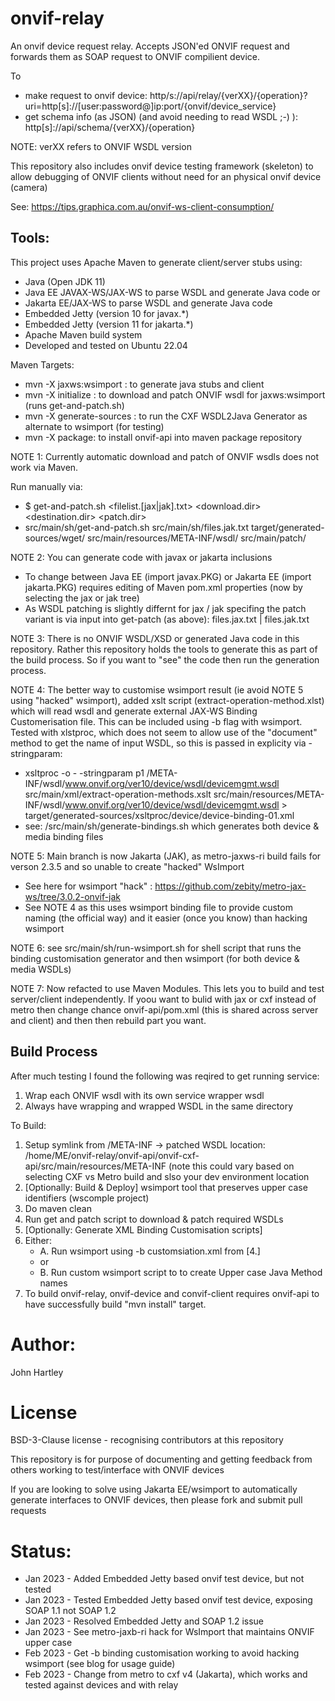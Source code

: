 # onvif-relay
An onvif device request relay.
Accepts JSON'ed ONVIF request and forwards them as SOAP request to ONVIF compilient device.

To
- make request to onvif device: http/s://api/relay/{verXX}/{operation}?uri=http[s]://[user:password@]ip:port/{onvif/device_service}
- get schema info (as JSON) (and avoid needing to read WSDL ;-) ): http[s]://api/schema/{verXX}/{operation}

NOTE: verXX refers to ONVIF WSDL version

This repository also includes onvif device testing framework (skeleton) to allow debugging of ONVIF clients without need for an physical onvif device (camera)


See: https://tips.graphica.com.au/onvif-ws-client-consumption/

## Tools:

This project uses Apache Maven to generate client/server stubs using:
- Java (Open JDK 11)
- Java EE JAVAX-WS/JAX-WS to parse WSDL and generate Java code or
- Jakarta EE/JAX-WS to parse WSDL and generate Java code
- Embedded Jetty (version 10 for javax.*)
- Embedded Jetty (version 11 for jakarta.*)
- Apache Maven build system
- Developed and tested on Ubuntu 22.04

Maven Targets:
- mvn -X jaxws:wsimport : to generate java stubs and client
- mvn -X initialize : to download and patch ONVIF wsdl for jaxws:wsimport (runs get-and-patch.sh)
- mvn -X generate-sources : to run the CXF WSDL2Java Generator as alternate to wsimport (for testing)
- mvn -X package: to install onvif-api into maven package repository

NOTE 1: Currently automatic download and patch of ONVIF wsdls does not work via Maven.

Run manually via:
- $ get-and-patch.sh <filelist.[jax|jak].txt> <download.dir> <destination.dir> <patch.dir>
- src/main/sh/get-and-patch.sh src/main/sh/files.jak.txt target/generated-sources/wget/ src/main/resources/META-INF/wsdl/ src/main/patch/


NOTE 2: You can generate code with javax or jakarta inclusions
- To change between Java EE (import javax.PKG) or Jakarta EE (import jakarta.PKG) requires editing of Maven pom.xml properties (now by selecting the jax or jak tree)
- As WSDL patching is slightly differnt for jax / jak specifing the patch variant is via input into get-patch (as above): files.jax.txt | files.jak.txt
 

NOTE 3: There is no ONVIF WSDL/XSD or generated Java code in this repository. Rather this repository holds the tools to generate this as part of the build process. So if you want to "see" the code then run the generation process.


NOTE 4: The better way to customise wsimport result (ie avoid NOTE 5 using "hacked" wsimport), added xslt script (extract-operation-method.xlst) which will read wsdl and generate  external JAX-WS Binding Customerisation file. This can be included using -b flag with wsimport. Tested with xlstproc, which does not seem to allow use of the "document" method to get the name of input WSDL, so this is passed in explicity via -stringparam:
- xsltproc -o - -stringparam p1 /META-INF/wsdl/www.onvif.org/ver10/device/wsdl/devicemgmt.wsdl src/main/xml/extract-operation-methods.xslt src/main/resources/META-INF/wsdl/www.onvif.org/ver10/device/wsdl/devicemgmt.wsdl > target/generated-sources/xsltproc/device/device-binding-01.xml
- see: /src/main/sh/generate-bindings.sh which generates both device & media binding files

NOTE 5: Main branch is now Jakarta (JAK), as metro-jaxws-ri build fails for verson 2.3.5 and so unable to create "hacked" WsImport
- See here for wsimport "hack" : https://github.com/zebity/metro-jax-ws/tree/3.0.2-onvif-jak
- See NOTE 4 as this uses wsimport binding file to provide custom naming (the official way) and it easier (once you know) than hacking wsimport


NOTE 6: see src/main/sh/run-wsimport.sh for shell script that runs the binding customisation generator and then wsimport (for both device & media WSDLs)

NOTE 7: Now refacted to use Maven Modules. This lets you to build and test server/client independently. If yoou want to bulid with jax or cxf instead of metro then change chance onvif-api/pom.xml (this is shared across server and client) and then then rebuild part you want.


## Build Process

After much testing I found the following was reqired to get running service:
1. Wrap each ONVIF wsdl with its own service wrapper wsdl
2. Always have wrapping and wrapped WSDL in the same directory

To Build:


1. Setup symlink from /META-INF -> patched WSDL location: /home/ME/onvif-relay/onvif-api/onvif-cxf-api/src/main/resources/META-INF (note this could vary based on selecting CXF vs Metro build and slso your dev environment location
2. [Optionally: Build & Deploy] wsimport tool that preserves upper case identifiers (wscomple project)
3. Do maven clean
4. Run get and patch script to download & patch required WSDLs
5. [Optionally: Generate XML Binding Customisation scripts]
6. Either:
   - A. Run wsimport using -b customsiation.xml from [4.]
   - or
   - B. Run custom wsimport script to to create Upper case Java Method names
7. To build onvif-relay, onvif-device and convif-client requires onvif-api to have successfully build "mvn install" target.

# Author:

John Hartley

# License

BSD-3-Clause license - recognising contributors at this repository

This repository is for purpose of documenting and getting feedback from others working to test/interface with ONVIF devices

If you are looking to solve using Jakarta EE/wsimport to automatically generate interfaces to ONVIF devices, then please fork and submit pull requests

# Status:

- Jan 2023 - Added Embedded Jetty based onvif test device, but not tested
- Jan 2023 - Tested Embedded Jetty based onvif test device, exposing SOAP 1.1 not SOAP 1.2
- Jan 2023 - Resolved Embedded Jetty and SOAP 1.2 issue
- Jan 2023 - See metro-jaxb-ri hack for WsImport that maintains ONVIF upper case
- Feb 2023 - Get -b binding customisation working to avoid hacking wsimport (see blog for usage guide)
- Feb 2023 - Change from metro to cxf v4 (Jakarta), which works and tested against devices and with relay
 
